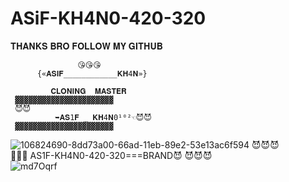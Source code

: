 # ASiF-KH4N0-420-320






𝐓𝐇𝐀𝐍𝐊𝐒 𝐁𝐑𝐎 𝐅𝐎𝐋𝐋𝐎𝐖 𝐌𝐘 𝐆𝐈𝐓𝐇𝐔𝐁


                   😘😘😘
          {«𝐀𝐒𝐈𝐅____________𝐊𝐇4𝐍»}

             𝐂𝐋𝐎𝐍𝐈𝐍𝐆  𝐌𝐀𝐒𝐓𝐄𝐑
     ▓▓▓▓▓▓▓▓▓▓▓▓▓▓▓▓▓▓▓▓▓▓             
     😈😈
              ➥𝐀𝐒1𝐅 _ 𝐊𝐇4𝐍0¹⁰²☜😈😈
     ▓▓▓▓▓▓▓▓▓▓▓▓▓▓▓▓▓▓▓▓▓▓


![106824690-8dd73a00-66ad-11eb-89e2-53e13ac6f594](https://user-images.githubusercontent.com/104133480/192360561-9d86ea31-c36f-4ba0-a8df-3fafe67464eb.gif)
    😈😈😈      
    💉💉💉   AS1F-KH4N0-420-320===BRAND😈
    😈😈😈       
![md7Oqrf](https://user-images.githubusercontent.com/104133480/192360756-2582d710-348b-4230-b4de-86ab175974c0.gif)





















































   
